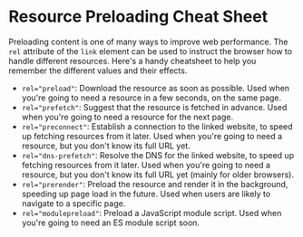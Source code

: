 # Resource Preloading Cheat Sheet

Preloading content is one of many ways to improve web performance. The `rel` attribute of the `link` element can be used to instruct the browser how to handle different resources. Here's a handy cheatsheet to help you remember the different values and their effects.

* `rel="preload"`: Download the resource as soon as possible. Used when you're going to need a resource in a few seconds, on the same page.
* `rel="prefetch"`: Suggest that the resource is fetched in advance. Used when you're going to need a resource for the next page.
* `rel="preconnect"`: Establish a connection to the linked website, to speed up fetching resources from it later. Used when you're going to need a resource, but you don't know its full URL yet.
* `rel="dns-prefetch"`: Resolve the DNS for the linked website, to speed up fetching resources from it later. Used when you're going to need a resource, but you don't know its full URL yet (mainly for older browsers).
* `rel="prerender"`: Preload the resource and render it in the background, speeding up page load in the future. Used when users are likely to navigate to a specific page.
* `rel="modulepreload"`: Preload a JavaScript module script. Used when you're going to need an ES module script soon.
